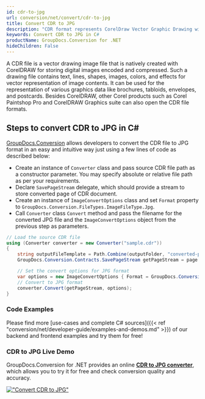 ```yaml
---
id: cdr-to-jpg
url: conversion/net/convert/cdr-to-jpg
title: Convert CDR to JPG
description: "CDR format represents CorelDraw Vector Graphic Drawing with .cdr extension. Learn how to convert CDR to JPG file programmatically in C# language using GroupDocs.Conversion for .NET library."
keywords: Convert CDR to JPG in C#
productName: GroupDocs.Conversion for .NET
hideChildren: False
---
```


A CDR file is a vector drawing image file that is natively created with CorelDRAW for storing digital images encoded and compressed. Such a drawing file contains text, lines, shapes, images, colors, and effects for vector representation of image contents. It can be used for the representation of various graphics data like brochures, tabloids, envelopes, and postcards. Besides CorelDRAW, other Corel products such as Corel Paintshop Pro and CorelDRAW Graphics suite can also open the CDR file formats.

## Steps to convert CDR to JPG in C#

[GroupDocs.Conversion](https://products.groupdocs.com/conversion/net) allows developers to convert the CDR file to JPG format in an easy and intuitive way just using a few lines of code as described below:

* Create an instance of `Converter` class and pass source CDR file path as a constructor parameter. You may specify absolute or relative file path as per your requirements. 
* Declare `SavePageStream` delegate, which should provide a stream to store converted page of CDR document.
* Create an instance of `ImageConvertOptions` class and set `Format` property to `GroupDocs.Conversion.FileTypes.ImageFileType.Jpg`.
* Call `Converter` class `Convert` method and pass the filename for the converted JPG file and the `ImageConvertOptions` object from the previous step as parameters.

```csharp
// Load the source CDR file
using (Converter converter = new Converter("sample.cdr"))
{
    string outputFileTemplate = Path.Combine(outputFolder, "converted-page-{0}.jpg");
    GroupDocs.Conversion.Contracts.SavePageStream getPageStream = page => new FileStream(string.Format(outputFileTemplate, page), FileMode.Create);

    // Set the convert options for JPG format
    var options = new ImageConvertOptions { Format = GroupDocs.Conversion.FileTypes.ImageFileType.Jpg };   
    // Convert to JPG format
    converter.Convert(getPageStream, options);
}
```

### Code Examples

Please find more [use-cases and complete C# sources]({{< ref "conversion/net/developer-guide/examples-and-demos.md" >}}) of our backend and frontend examples and try them for free!

### CDR to JPG Live Demo

GroupDocs.Conversion for .NET provides an online [**CDR to JPG converter**](https://products.groupdocs.app/conversion/cdr-to-jpg), which allows you to try it for free and check conversion quality and accuracy.

[!["Convert CDR to JPG"](conversion/net/images/convert-to-jpg/convert-cdr-to-jpg.png)](https://products.groupdocs.app/conversion/cdr-to-jpg)